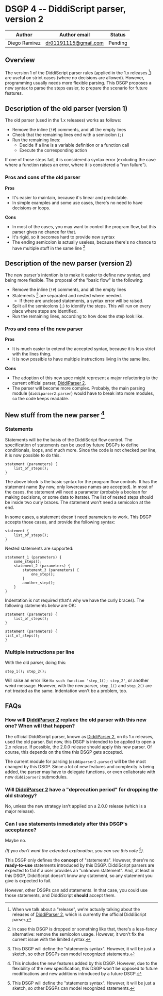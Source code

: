 # DSGP 4 -- DiddiScript parser, version 2

| Author        | Author email         | Status   |
|---------------|----------------------|----------|
| Diego Ramirez | dr01191115@gmail.com | Pending  |

## Overview

The version 1 of the DiddiScript parser rules (applied in the 1.x releases [^1]) are useful on strict cases (where
no decisions are allowed). However, programming usually needs more flexible parsing. This DSGP proposes a new syntax to
parse the steps easier, to prepare the scenario for future features.

## Description of the old parser (version 1)

The old parser (used in the 1.x releases) works as follows:

- Remove the inline (`!#`) comments, and all the empty lines
- Check that the remaining lines end with a semicolon (`;`)
- Run the remaining lines:
  - Decide if a line is a variable definition or a function call
  - Execute the corresponding action

If one of those steps fail, it is considered a syntax error (excluding the case where a function raises an error, where it
is considered a "run failure").

### Pros and cons of the old parser

**Pros**

  - It's easier to maintain, because it's linear and predictable.
  - In simple examples and some use cases, there's no need to have decisions or loops.

**Cons**
  - In most of the cases, you may want to control the program flow, but this parser gives no chance for that.
  - It's rigid, so it becomes hard to provide new syntax
  - The ending semicolon is actually useless, because there's no chance to have multiple stuff in the same line [^2]

## Description of the new parser (version 2)

The new parser's intention is to make it easier to define new syntax, and being more flexible. The proposal of the "basic
flow" is the following:

- Remove the inline (`!#`) comments, and all the empty lines
- Statements [^3] are separated and nested where needed.
  - If there are unclosed statements, a syntax error will be raised.
- Split all the semicolons (`;`) to identify the steps. This will run on every place where steps are identified.
- Run the remaining lines, according to how does the step look like.

### Pros and cons of the new parser

**Pros**

  - It is much easier to extend the accepted syntax, because it is less strict with the lines thing.
  - It is now possible to have multiple instructions living in the same line.

**Cons**

  - The adoption of this new spec might represent a major refactoring to the current official parser, [DiddiParser 2][1].
  - The parser will become more complex. Probably, the main parsing module (`diddiparser2.parser`) would have to break
    into more modules, so the code keeps readable.

## New stuff from the new parser [^4]

### Statements

Statements will be the basis of the DiddiScript flow control. The specification of statements can be used by future DSGPs
to define conditionals, loops, and much more. Since the code is not checked per line, it is now possible to do this.

```
statement (parameters) {
    list_of_steps();
}
```

The above block is the basic syntax for the program flow controls. It has the statement name (by now, only lowercase
names are accepted). In most of the cases, the statement will need a parameter (probably a boolean for making decisions,
or some data to iterate). The list of nested steps should be inside two curly braces. The statement won't need a semicolon
at the end.

In some cases, a statement doesn't need parameters to work. This DSGP accepts those cases, and provide the
following syntax:

```
statement {
    list_of_steps();
}
```

Nested statements are supported:

```
statement_1 (parameters) {
    some_steps();
    statement_2 (parameters) {
        statement_3 (parameters) {
            one_step();
        }
        another_step();
    }
}
```

Indentation is not required (that's why we have the curly braces). The following statements below are OK:

```
statement (parameters) {
    list_of_steps();
}

statement (parameters) {
list_of_steps();
}
```

### Multiple instructions per line

With the old parser, doing this:

```
step_1(); step_2();
```

Will raise an error like `No such function 'step_1(); step_2'`, or another weird message. However, with the new parser,
`step_1()` and `step_2()` are not treated as the same. Indentation won't be a problem, too.

## FAQs

### How will [DiddiParser 2][1] replace the old parser with this new one? When will that happen?

The official DiddiScript parser, known as [DiddiParser 2][1], on its 1.x releases, used the old parser. But now, this DSGP is
intended to be applied to open a 2.x release. If possible, the 2.0.0 release should apply this new parser. Of course, this depends
on the time this DSGP gets accepted.

The current module for parsing (`diddiparser2.parser`) will be the most changed by this DSGP. Since a lot of new features and
complexity is being added, the parser may have to delegate functions, or even collaborate with new `diddiparser2` submodules.

### Will [DiddiParser 2][1] have a "deprecation period" for dropping the old strategy?

No, unless the new strategy isn't applied on a 2.0.0 release (which is a major release).

### Can I use statements inmediately after this DSGP's acceptance?

Maybe no.

_(If you don't want the extended explanation, you can see this note [^3])._

This DSGP only defines the **concept** of "statements". However, there're no **ready-to-use** statements introduced by this DSGP.
DiddiScript parsers are expected to fail if a user provides an "unknown statement". And, at least in this DSGP, DiddiScript doesn't
know any statement, so any statement you give is expected to fail.

However, other DSGPs can add statements. In that case, you could use those statements, and DiddiScript **should** accept them.

[^1]: When we talk about a "release", we're actually talking about the releases of [DiddiParser 2][1],
      which is currently the official DiddiScript parser.
[^2]: In case this DSGP is dropped or something like that, there's a less-fancy alternative: remove the semicolon usage. However, it won't fix
      the current issue with the limited syntax.
[^3]: This DSGP will define the "statements syntax". However, it will be just a sketch, so other DSGPs can model recognized statements.
[^4]: This includes the new features added by this DSGP. However, due to the flexibility of the new specification, this DSGP won't be opposed to
      future modifications and new additions introduced by a future DSGP.

[1]: https://github.com/DiddiLeija/diddiparser2

